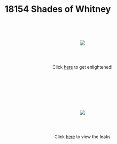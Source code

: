 # 18154 Shades of Whitney
</br>
</br>
</br>
<p align="center">
<img src="https://pbs.twimg.com/media/B9Vo4u3CEAA7GA8.jpg:large"/>
</p>
</br>
</br>
<p align="center">
Click <a href="https://shih.app/18154-shades-of-whitney/index.html">here</a> to get enlightened!
</p>
</br>
</br>
</br>
</br>
</br>
</br>
<p align="center">
<img src="https://github.com/jameshih/18154_shades_of_whitney/blob/master/leaks/wl1.png"/>
</p>
</br>
</br>
<p align="center">
Click <a href="https://shih.app/18154-shades-of-whitney/leaks">here</a> to view the leaks
</p>
</br>
</br>
